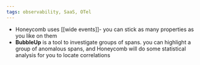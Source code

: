 ```yaml
---
tags: observability, SaaS, OTel
---
```


- Honeycomb uses [[wide events]]- you can stick as many properties as you like on them
- **BubbleUp** is a tool to investigate groups of spans. you can highlight a group of anomalous spans, and Honeycomb will do some statistical analysis for you to locate correlations